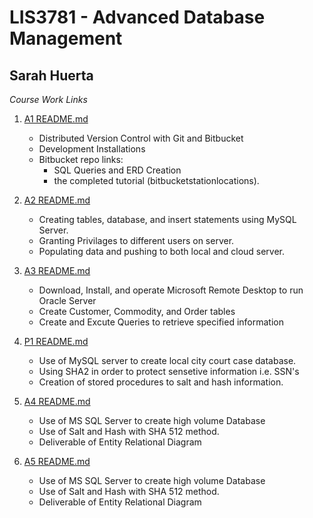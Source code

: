 
# LIS3781 - Advanced Database Management

## Sarah Huerta


*Course Work Links*



 1. [A1 README.md](a1/README.md "My A1 README.md file")
    * Distributed Version Control with Git and Bitbucket
    * Development Installations
    * Bitbucket repo links:
         * SQL Queries and ERD Creation
         * the completed tutorial (bitbucketstationlocations).


2. [A2 README.md](a2/README.md "My A2 README.md file")
    * Creating tables, database, and insert statements using MySQL Server.
    * Granting Privilages to different users on server.
    * Populating data and pushing to both local and cloud server.

3. [A3 README.md](a3/README.md "My A3 README.md file")
    * Download, Install, and operate Microsoft Remote Desktop to run Oracle Server
    * Create Customer, Commodity, and Order tables
    * Create and Excute Queries to retrieve specified information

4. [P1 README.md](p1/README.md "My P1 README.md file")
    * Use of MySQL server to create local city court case database.
    * Using SHA2 in order to protect sensetive information i.e. SSN's
    * Creation of stored procedures to salt and hash information.

5. [A4 README.md](a4/README.md "My A4 README.md file")
    * Use of MS SQL Server to create high volume Database
    * Use of Salt and Hash with SHA 512 method.
    * Deliverable of Entity Relational Diagram

5. [A5 README.md](a5/README.md "My A5 README.md file")
    * Use of MS SQL Server to create high volume Database
    * Use of Salt and Hash with SHA 512 method.
    * Deliverable of Entity Relational Diagram
